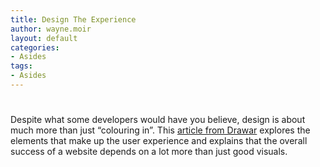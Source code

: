```yaml
---
title: Design The Experience
author: wayne.moir
layout: default
categories:
- Asides
tags:
- Asides
---
```

# 

Despite what some developers would have you believe, design is about much more than just “colouring in”. This [article from Drawar][1] explores the elements that make up the user experience and explains that the overall success of a website depends on a lot more than just good visuals.

 [1]: http://www.drawar.com/articles/design-the-experience